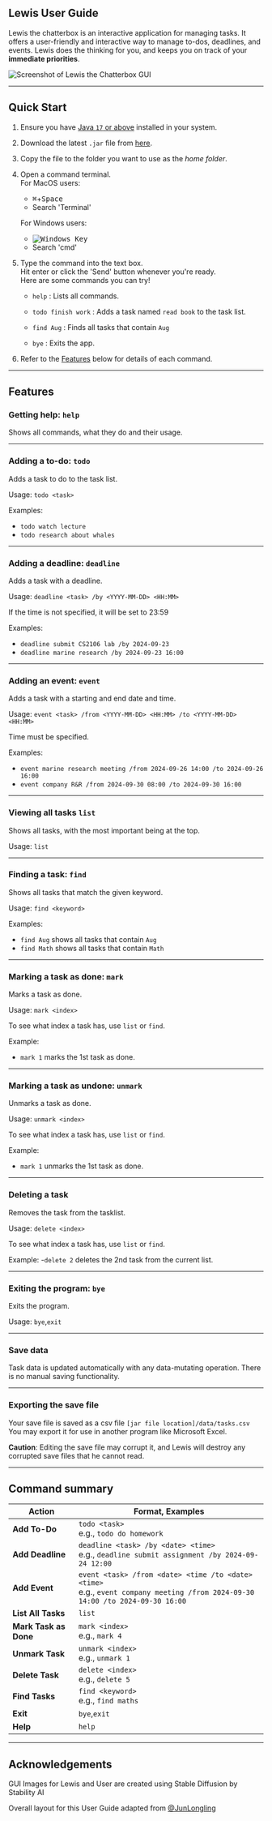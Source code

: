 Lewis User Guide
-------------------------------------------------------

Lewis the chatterbox is an interactive application for managing tasks. It offers a
user-friendly and interactive way to manage to-dos, deadlines, and events. Lewis
does the thinking for you, and keeps you on track of your **immediate priorities**.

![Screenshot of Lewis the Chatterbox GUI](./Ui.png)

-------------------------------------------------------

## Quick Start

1. Ensure you have [Java `17` or above](https://www.oracle.com/java/technologies/downloads/) installed in your system.

1. Download the latest `.jar` file from [here](https://github.com/darkmoongreatsword/ip/releases).

1. Copy the file to the folder you want to use as the _home folder_.

1. Open a command terminal.<br> For MacOS users:<br>
   - <kbd>⌘</kbd>+<kbd>Space</kbd>
   - Search 'Terminal'<br>
   
   For  Windows users:
   - <kbd>![Windows Key](./WindowsKey.png)</kbd>
   - Search 'cmd'

1. Type the command into the text box.<br> Hit enter or
   click the 'Send' button whenever you're ready.<br> Here are some commands you can try!

    * `help` : Lists all commands. <br>

    * `todo finish work` : Adds a task named `read book` to the task list. <br>

    * `find Aug` : Finds all tasks that contain `Aug`<br>

    * `bye` : Exits the app. <br>

1. Refer to the [Features](#features) below for details of each command.

-------------------------------------------------------

## Features

### Getting help: `help`

Shows all commands, what they do and their usage.

-------------------------------------------------------

### Adding a to-do: `todo`

Adds a task to do to the task list. 

Usage: `todo <task>`

Examples: 
- `todo watch lecture`
- `todo research about whales`

-------------------------------------------------------

### Adding a deadline: `deadline`

Adds a task with a deadline.

Usage: `deadline <task> /by <YYYY-MM-DD> <HH:MM>`

If the time is not specified, it will be set to 23:59

Examples:
- `deadline submit CS2106 lab /by 2024-09-23`
- `deadline marine research /by 2024-09-23 16:00`

-------------------------------------------------------

### Adding an event: `event`

Adds a task with a starting and end date and time.

Usage: `event <task> /from <YYYY-MM-DD> <HH:MM> /to <YYYY-MM-DD> <HH:MM>`

Time must be specified.

Examples:
- `event marine research meeting /from 2024-09-26 14:00 /to 2024-09-26 16:00`
- `event company R&R /from 2024-09-30 08:00 /to 2024-09-30 16:00`

-------------------------------------------------------

### Viewing all tasks `list`

Shows all tasks, with the most important being at the top.

Usage: `list`

-------------------------------------------------------

### Finding a task: `find`

Shows all tasks that match the given keyword.

Usage: `find <keyword>`

Examples:
- `find Aug` shows all tasks that contain `Aug`
- `find Math` shows all tasks that contain `Math`

-------------------------------------------------------

### Marking a task as done: `mark`

Marks a task as done.

Usage: `mark <index>`

To see what index a task has, use `list` or `find`.

Example:
- `mark 1` marks the 1st task as done.

-------------------------------------------------------

### Marking a task as undone: `unmark`

Unmarks a task as done.

Usage: `unmark <index>`

To see what index a task has, use `list` or `find`.

Example:
- `mark 1` unmarks the 1st task as done.

-------------------------------------------------------

### Deleting a task

Removes the task from the tasklist.

Usage: `delete <index>`

To see what index a task has, use `list` or `find`.

Example:
-`delete 2` deletes the 2nd task from the current list.

-------------------------------------------------------

### Exiting the program: `bye`

Exits the program.

Usage: `bye`,`exit`

-------------------------------------------------------

### Save data

Task data is updated automatically with any data-mutating operation.
There is no manual saving functionality.

-------------------------------------------------------

### Exporting the save file

Your save file is saved as a csv file `[jar file location]/data/tasks.csv`
You may export it for use in another program like Microsoft Excel.

**Caution**: Editing the save file may corrupt it, and Lewis will destroy any corrupted save files that he cannot read.

-------------------------------------------------------

## Command summary

| Action                  | Format, Examples                                                                                                                   |
|-------------------------|------------------------------------------------------------------------------------------------------------------------------------|
| **Add To-Do**            | `todo <task>` <br> e.g., `todo do homework`                                                                                        |
| **Add Deadline**         | `deadline <task> /by <date> <time>` <br> e.g., `deadline submit assignment /by 2024-09-24 12:00`                                   |
| **Add Event**            | `event <task> /from <date> <time /to <date> <time>` <br> e.g., `event company meeting /from 2024-09-30 14:00 /to 2024-09-30 16:00` |
| **List All Tasks**       | `list`                                                                                                                             |
| **Mark Task as Done**    | `mark <index>` <br> e.g., `mark 4`                                                                                                 |
| **Unmark Task**          | `unmark <index>` <br> e.g., `unmark 1`                                                                                             |
| **Delete Task**          | `delete <index>` <br> e.g., `delete 5`                                                                                             |
| **Find Tasks**           | `find <keyword>` <br> e.g., `find maths`                                                                                           |
| **Exit**                 | `bye`,`exit`                                                                                                                       |
| **Help**                 | `help`                                                                                                                             |

-------------------------------------------------------

## Acknowledgements

GUI Images for Lewis and User are created using Stable Diffusion by Stability AI

Overall layout for this User Guide adapted from [@JunLongling](https://junlongling.github.io/ip/)

